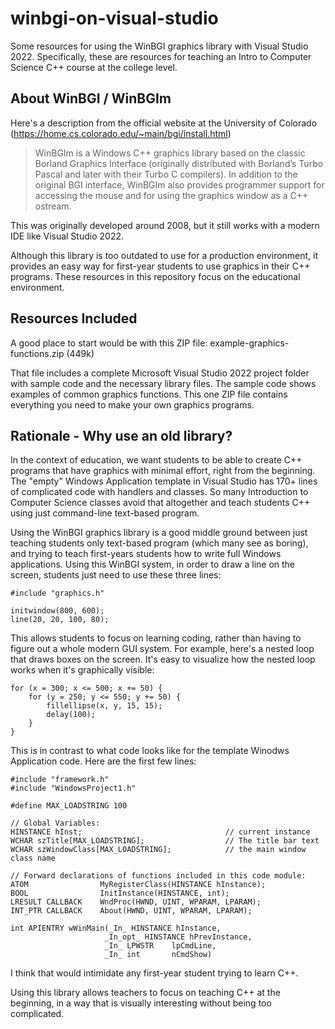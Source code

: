# winbgi-on-visual-studio
Some resources for using the WinBGI graphics library with Visual Studio 2022. Specifically, these are resources for teaching an Intro to Computer Science C++ course at the college level.

## About WinBGI / WinBGIm
Here's a description from the official website at the University of Colorado (https://home.cs.colorado.edu/~main/bgi/install.html)
>WinBGIm is a Windows C++ graphics library based on the classic Borland Graphics Interface (originally distributed with Borland’s Turbo Pascal and later with their Turbo C compilers). In addition to the original BGI interface, WinBGIm also provides programmer support for accessing the mouse and for using the graphics window as a C++ ostream.

This was originally developed around 2008, but it still works with a modern IDE like Visual Studio 2022.

Although this library is too outdated to use for a production environment, it provides an easy way for first-year students to use graphics in their C++ programs. These resources in this repository focus on the educational environment.

## Resources Included
A good place to start would be with this ZIP file: example-graphics-functions.zip (449k)

That file includes a complete Microsoft Visual Studio 2022 project folder with sample code and the necessary library files. The sample code shows examples of common graphics functions. This one ZIP file contains everything you need to make your own graphics programs.

## Rationale - Why use an old library?
In the context of education, we want students to be able to create C++ programs that have graphics with minimal effort, right from the beginning. The "empty" Windows Application template in Visual Studio has 170+ lines of complicated code with handlers and classes. So many Introduction to Computer Science classes avoid that altogether and teach students C++ using just command-line text-based program.

Using the WinBGI graphics library is a good middle ground between just teaching students only text-based program (which many see as boring), and trying to teach first-years students how to write full Windows applications. Using this WinBGI system, in order to draw a line on the screen, students just need to use these three lines:
```
#include "graphics.h"

initwindow(800, 600);
line(20, 20, 100, 80);
```
This allows students to focus on learning coding, rather than having to figure out a whole modern GUI system. For example, here's a nested loop that draws boxes on the screen. It's easy to visualize how the nested loop works when it's graphically visible:
```
for (x = 300; x <= 500; x += 50) {
	for (y = 250; y <= 550; y += 50) {
		fillellipse(x, y, 15, 15);
		delay(100);
	}
}
```
This is in contrast to what code looks like for the template Winodws Application code. Here are the first few lines:
```
#include "framework.h"
#include "WindowsProject1.h"

#define MAX_LOADSTRING 100

// Global Variables:
HINSTANCE hInst;                                // current instance
WCHAR szTitle[MAX_LOADSTRING];                  // The title bar text
WCHAR szWindowClass[MAX_LOADSTRING];            // the main window class name

// Forward declarations of functions included in this code module:
ATOM                MyRegisterClass(HINSTANCE hInstance);
BOOL                InitInstance(HINSTANCE, int);
LRESULT CALLBACK    WndProc(HWND, UINT, WPARAM, LPARAM);
INT_PTR CALLBACK    About(HWND, UINT, WPARAM, LPARAM);

int APIENTRY wWinMain(_In_ HINSTANCE hInstance,
                     _In_opt_ HINSTANCE hPrevInstance,
                     _In_ LPWSTR    lpCmdLine,
                     _In_ int       nCmdShow)
```
I think that would intimidate any first-year student trying to learn C++.

Using this library allows teachers to focus on teaching C++ at the beginning, in a way that is visually interesting without being too complicated.

